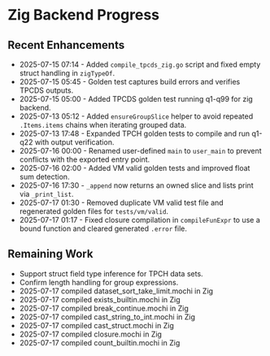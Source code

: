 # Zig Backend Progress

## Recent Enhancements
- 2025-07-15 07:14 - Added `compile_tpcds_zig.go` script and fixed empty struct handling in `zigTypeOf`.
- 2025-07-15 05:45 - Golden test captures build errors and verifies TPCDS outputs.
- 2025-07-15 05:00 - Added TPCDS golden test running q1-q99 for zig backend.
- 2025-07-13 05:12 - Added `ensureGroupSlice` helper to avoid repeated `.Items.items` chains when iterating grouped data.
- 2025-07-13 17:48 - Expanded TPCH golden tests to compile and run q1-q22 with output verification.
- 2025-07-16 00:00 - Renamed user-defined `main` to `user_main` to prevent conflicts with the exported entry point.
- 2025-07-16 02:00 - Added VM valid golden tests and improved float sum detection.
- 2025-07-16 17:30 - `_append` now returns an owned slice and lists print via `_print_list`.
- 2025-07-17 01:30 - Removed duplicate VM valid test file and regenerated golden files for `tests/vm/valid`.
- 2025-07-17 01:17 - Fixed closure compilation in `compileFunExpr` to use a bound function and cleared generated `.error` file.

## Remaining Work
- Support struct field type inference for TPCH data sets.
- Confirm length handling for group expressions.
- 2025-07-17 compiled dataset_sort_take_limit.mochi in Zig
- 2025-07-17 compiled exists_builtin.mochi in Zig
- 2025-07-17 compiled break_continue.mochi in Zig
- 2025-07-17 compiled cast_string_to_int.mochi in Zig
- 2025-07-17 compiled cast_struct.mochi in Zig
- 2025-07-17 compiled closure.mochi in Zig
- 2025-07-17 compiled count_builtin.mochi in Zig
